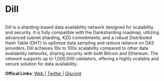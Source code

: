 # Dill

<figure><img src="https://pbs.twimg.com/profile_banners/1773312960125075456/1719471837/1500x500" alt=""><figcaption></figcaption></figure>

Dill is a sharding-based data availability network designed for scalability and security. It is fully compatible with the Danksharding roadmap, utilizing advanced subnet sharding, KZG commitments, and a robust Distributed Hash Table (DHT) to optimize data sampling and reduce reliance on DAS providers. Dill achieves 10x to 100x scalability compared to other data availability networks, sharing security with both Bitcoin and Ethereum. The network supports up to 1,000,000 validators, offering a highly scalable and secure solution for data availability.

**Offical Links**: [Web ](https://www.dill.xyz/)| [Twitter ](https://x.com/dill\_xyz\_)| [Discord](https://discord.gg/dill)
